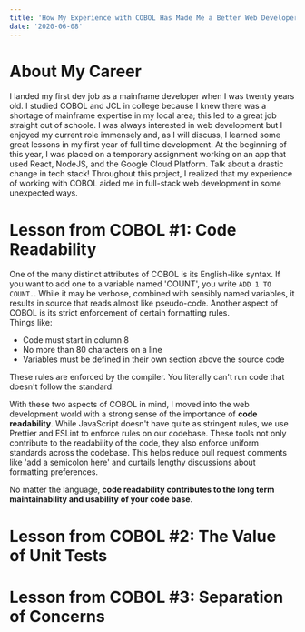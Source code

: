 ```yaml
---
title: 'How My Experience with COBOL Has Made Me a Better Web Developer'
date: '2020-06-08'
---
```


# About My Career
I landed my first dev job as a mainframe developer when I was twenty years old. I studied COBOL and JCL in college because I knew there was a shortage of mainframe expertise in my local area; this led to a great job straight out of schoole. I was always interested in web development but I enjoyed my current role immensely and, as I will discuss, I learned some great lessons in my first year of full time development. At the beginning of this year, I was placed on a temporary assignment working on an app that used React, NodeJS, and the Google Cloud Platform. Talk about a drastic change in tech stack! Throughout this project, I realized that my experience of working with COBOL aided me in full-stack web development in some unexpected ways.

# Lesson from COBOL #1: Code Readability
One of the many distinct attributes of COBOL is its English-like syntax. If you want to add one to a variable named 'COUNT', you write `ADD 1 TO COUNT.`. While it may be verbose, combined with sensibly named variables, it results in source that reads almost like pseudo-code. Another aspect of COBOL is its strict enforcement of certain formatting rules.  
Things like: 
- Code must start in column 8
- No more than 80 characters on a line
- Variables must be defined in their own section above the source code

These rules are enforced by the compiler. You literally can't run code that doesn't follow the standard.  

With these two aspects of COBOL in mind, I moved into the web development world with a strong sense of the importance of **code readability**. While JavaScript doesn't have quite as stringent rules, we use Prettier and ESLint to enforce rules on our codebase. These tools not only contribute to the readability of the code, they also enforce uniform standards across the codebase. This helps reduce pull request comments like 'add a semicolon here' and curtails lengthy discussions about formatting preferences.  

No matter the language, **code readability contributes to the long term maintainability and usability of your code base**.

# Lesson from COBOL #2: The Value of Unit Tests


# Lesson from COBOL #3: Separation of Concerns 

